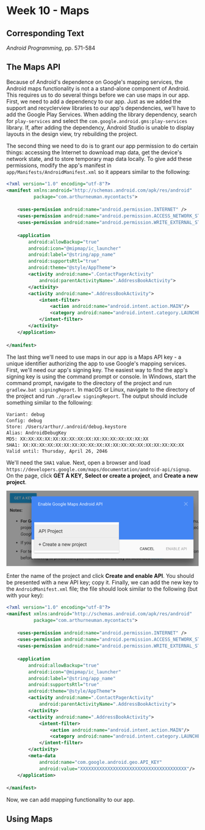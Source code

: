 # Week 10 - Maps 

## Corresponding Text
*Android Programming*, pp. 571-584

## The Maps API
Because of Android's dependence on Google's mapping services, the Android maps 
functionality is not a a stand-alone component of Android.  This requires us to 
do several things before we can use maps in our app.  First, we need to add a 
dependency to our app.  Just as we added the support and recyclerview libraries 
to our app's dependencies, we'll have to add the Google Play Services.  When 
adding the library dependency, search for `play-services` and select the 
`com.google.android.gms:play-services` library.  If, after adding the 
dependency, Android Studio is unable to display layouts in the design view, try 
rebuilding the project.

The second thing we need to do is to grant our app permission to do certain 
things: accessing the Internet to download map data, get the device's network 
state, and to store temporary map data locally.  To give add these permissions, 
modify the app's manifest in `app/Manifests/AndroidManifest.xml` so it appears 
similar to the following:

```xml
<?xml version="1.0" encoding="utf-8"?>
<manifest xmlns:android="http://schemas.android.com/apk/res/android"
          package="com.arthurneuman.mycontacts">

    <uses-permission android:name="android.permission.INTERNET" />
    <uses-permission android:name="android.permission.ACCESS_NETWORK_STATE"/> 
    <uses-permission android:name="android.permission.WRITE_EXTERNAL_STORAGE"/>    
    
    <application
        android:allowBackup="true"
        android:icon="@mipmap/ic_launcher"
        android:label="@string/app_name"
        android:supportsRtl="true"
        android:theme="@style/AppTheme">
        <activity android:name=".ContactPagerActivity"
            android:parentActivityName=".AddressBookActivity">
        </activity>
        <activity android:name=".AddressBookActivity">
            <intent-filter>
                <action android:name="android.intent.action.MAIN"/>
                <category android:name="android.intent.category.LAUNCHER"/>
            </intent-filter>
        </activity>
    </application>

</manifest>
```    

The last thing we'll need to use maps in our app is a Maps API key - a unique 
identifier authorizing the app to use Google's mapping services.  First, we'll 
need our app's signing key.  The easiest way to find the app's signing key 
is using the command prompt or console.  In Windows, start the command prompt, 
navigate to the directory of the project and run `gradlew.bat signingReport`. 
In macOS or Linux, navigate to the directory of the project and run 
`./gradlew signingReport`.  The output should include something similar to the 
following:

```
Variant: debug
Config: debug
Store: /Users/arthur/.android/debug.keystore
Alias: AndroidDebugKey
MD5: XX:XX:XX:XX:XX:XX:XX:XX:XX:XX:XX:XX:XX:XX:XX:XX
SHA1: XX:XX:XX:XX:XX:XX:XX:XX:XX:XX:XX:XX:XX:XX:XX:XX:XX:XX:XX:XX
Valid until: Thursday, April 26, 2046
```

We'll need the `SHA1` value.  Next, open a browser and load 
`https://developers.google.com/maps/documentation/android-api/signup`.  On the 
page, click **GET A KEY**, **Select or create a project**, and 
**Create a new project**.  

![new-api-key](images/new-api.png)

Enter the name of the project and click 
**Create and enable API**.  You should be presented with a new API key; copy 
it. Finally, we can add the new key to the `AndroidManifest.xml` file; the file 
should look similar to the following (but with your key):

```xml
<?xml version="1.0" encoding="utf-8"?>
<manifest xmlns:android="http://schemas.android.com/apk/res/android"
          package="com.arthurneuman.mycontacts">

    <uses-permission android:name="android.permission.INTERNET" />
    <uses-permission android:name="android.permission.ACCESS_NETWORK_STATE"/>
    <uses-permission android:name="android.permission.WRITE_EXTERNAL_STORAGE"/>

    <application
        android:allowBackup="true"
        android:icon="@mipmap/ic_launcher"
        android:label="@string/app_name"
        android:supportsRtl="true"
        android:theme="@style/AppTheme">
        <activity android:name=".ContactPagerActivity"
            android:parentActivityName=".AddressBookActivity">
        </activity>
        <activity android:name=".AddressBookActivity">
            <intent-filter>
                <action android:name="android.intent.action.MAIN"/>
                <category android:name="android.intent.category.LAUNCHER"/>
            </intent-filter>
        </activity>
        <meta-data
            android:name="com.google.android.geo.API_KEY"
            android:value="XXXXXXXXXXXXXXXXXXXXXXXXXXXXXXXXXXXXXXX"/>
    </application>

</manifest>
```

Now, we can add mapping functionality to our app.

## Using Maps 
